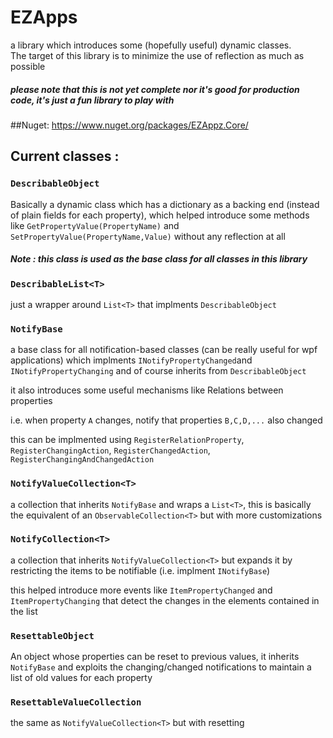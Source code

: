 # EZApps
a library which introduces some (hopefully useful) dynamic classes.  
The target of this library is to minimize the use of reflection as much as possible

##### please note that this is not yet complete nor it's good for production code, it's just a fun library to play with

##Nuget:
https://www.nuget.org/packages/EZAppz.Core/

## Current classes :

### `DescribableObject`
Basically a dynamic class which has a dictionary as a backing end (instead of plain fields for each property), which helped introduce some methods like `GetPropertyValue(PropertyName)` and `SetPropertyValue(PropertyName,Value)` without any reflection at all
##### Note : this class is used as the base class for all classes in this library

### `DescribableList<T>`
just a wrapper around `List<T>` that implments `DescribableObject`

### `NotifyBase`
a base class for all notification-based classes (can be really useful for wpf applications)
which implments `INotifyPropertyChanged`and `INotifyPropertyChanging` and of course inherits from `DescribableObject`

it also introduces some useful mechanisms like Relations between properties

i.e. when property `A` changes, notify that properties `B,C,D,...` also changed

this can be implmented using `RegisterRelationProperty`, `RegisterChangingAction`, `RegisterChangedAction`, `RegisterChangingAndChangedAction`

### `NotifyValueCollection<T>`

a collection that inherits `NotifyBase` and wraps a `List<T>`, this is basically the equivalent of an `ObservableCollection<T>` but with more customizations

### `NotifyCollection<T>`

a collection that inherits `NotifyValueCollection<T>` but expands it by restricting the items to be notifiable (i.e. implment `INotifyBase`)

this helped introduce more events like `ItemPropertyChanged` and `ItemPropertyChanging` that detect the changes in the elements contained in the list

### `ResettableObject`
An object whose properties can be reset to previous values, it inherits `NotifyBase` and exploits the changing/changed notifications to maintain a list of old values for each property

### `ResettableValueCollection`
the same as `NotifyValueCollection<T>` but with resetting 
